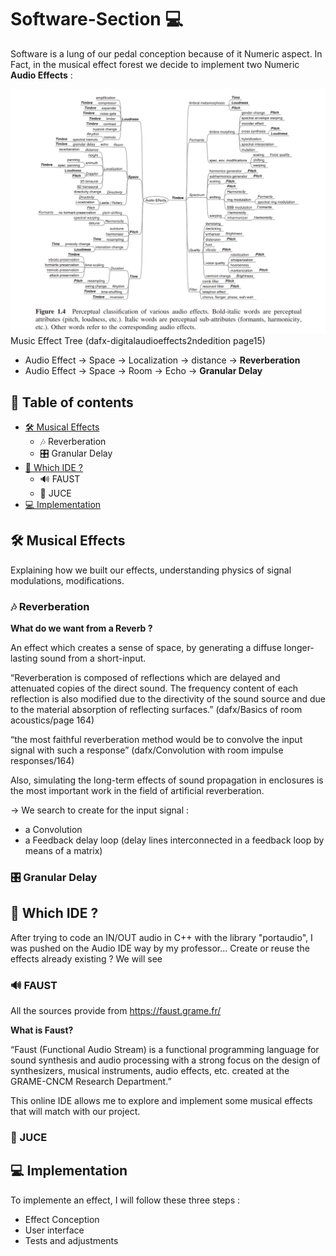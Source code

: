 # Software-Section 💻 
Software is a lung of our pedal conception because of it Numeric aspect. In Fact, in the musical effect forest we decide to implement two Numeric **Audio Effects** : 

<img src="https://github.com/lucacros/2324_Projet2A_PedaleGuitare/blob/Software-Section/img/Musiceffecttree.png" alt="Music Effect Tree" width="1000" />
Music Effect Tree (dafx-digitalaudioeffects2ndedition page15)


- Audio Effect → Space → Localization → distance → **Reverberation**
- Audio Effect → Space → Room → Echo → **Granular Delay**


## 📖 Table of contents
- [🛠 Musical Effects](#-musical-effects)
  - 🎶 Reverberation
  - 🎛️ Granular Delay
- [🔧 Which IDE ? ](#-which-ide-?)
  - 🔊 FAUST
  - 🍋 JUCE
- [💻  Implementation](#-implementation)

## 🛠 Musical Effects

Explaining how we built our effects, understanding physics of signal modulations, modifications.

### 🎶 Reverberation

**What do we want from a Reverb ?** 

An effect which creates a sense of space, by generating a diffuse longer-lasting sound from a short-input.

“Reverberation is composed of reflections which are delayed and attenuated copies of the direct sound. The frequency content of each reflection is also modified due to the directivity of the sound source and due to the material absorption of reflecting surfaces.” (dafx/Basics of room acoustics/page 164)

“the most faithful reverberation method would be to convolve the input signal with such a response” (dafx/Convolution with room impulse responses/164)

Also, simulating the long-term effects of sound propagation in enclosures is the most important work in the field of artificial reverberation. 


→ We search to create for the input signal : 
- a Convolution
- a Feedback delay loop (delay lines interconnected in a feedback loop by means of a matrix)


### 🎛️ Granular Delay


## 🔧 Which IDE ?

After trying to code an IN/OUT audio in C++ with the library "portaudio", I was pushed on the Audio IDE way by my professor... 
Create or reuse the effects already existing ? We will see

### 🔊 FAUST

All the sources provide from https://faust.grame.fr/

**What is Faust?**

“Faust (Functional Audio Stream) is a functional programming language for sound synthesis and audio processing with a strong focus on the design of synthesizers, musical instruments, audio effects, etc. created at the GRAME-CNCM Research Department.”

This online IDE allows me to explore and implement some musical effects that will match with our project. 




### 🍋 JUCE 

## 💻  Implementation

To implemente an effect, I will follow these three steps : 

- Effect Conception
- User interface
- Tests and adjustments


